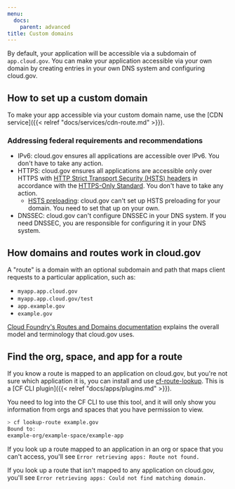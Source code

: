 ```yaml
---
menu:
  docs:
    parent: advanced
title: Custom domains
---
```

By default, your application will be accessible via a subdomain of `app.cloud.gov`. You can make your application accessible via your own domain by creating entries in your own DNS system and configuring cloud.gov.

## How to set up a custom domain
To make your app accessible via your custom domain name, use the [CDN service]({{< relref "docs/services/cdn-route.md" >}}).

### Addressing federal requirements and recommendations
* IPv6: cloud.gov ensures all applications are accessible over IPv6. You don't have to take any action.
* HTTPS: cloud.gov ensures all applications are accessible only over HTTPS with [HTTP Strict Transport Security (HSTS) headers](https://https.cio.gov/hsts/) in accordance with the [HTTPS-Only Standard](https://https.cio.gov/). You don't have to take any action.
  * [HSTS preloading](https://https.cio.gov/guide/#options-for-hsts-compliance): cloud.gov can't set up HSTS preloading for your domain. You need to set that up on your own.
* DNSSEC: cloud.gov can't configure DNSSEC in your DNS system. If you need DNSSEC, you are responsible for configuring it in your DNS system.

## How domains and routes work in cloud.gov

A "route" is a domain with an optional subdomain and path that maps client requests to a particular application, such as:

* `myapp.app.cloud.gov`
* `myapp.app.cloud.gov/test`
* `app.example.gov`
* `example.gov`

[Cloud Foundry's Routes and Domains documentation](https://docs.cloudfoundry.org/devguide/deploy-apps/routes-domains.html) explains the overall model and terminology that cloud.gov uses.

## Find the org, space, and app for a route

If you know a route is mapped to an application on cloud.gov, but you're not sure which application it is, you can install and use [cf-route-lookup](https://github.com/18F/cf-route-lookup). This is a [CF CLI plugin]({{< relref "docs/apps/plugins.md" >}}).

You need to log into the CF CLI to use this tool, and it will only show you information from orgs and spaces that you have permission to view.

```sh
> cf lookup-route example.gov
Bound to:
example-org/example-space/example-app
```

If you look up a route mapped to an application in an org or space that you can't access, you'll see `Error retrieving apps: Route not found.`

If you look up a route that isn't mapped to any application on cloud.gov, you'll see `Error retrieving apps: Could not find matching domain.`